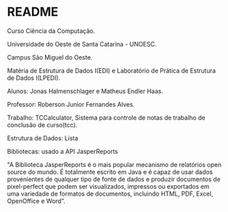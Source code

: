 # README #

Curso Ciência da Computação.

Universidade do Oeste de Santa Catarina - UNOESC.

Campus São Miguel do Oeste.

Matéria de Estrutura de Dados I(EDI) e Laboratório de Prática de Estrutura de Dados I(LPEDI).

Alunos: Jonas Halmenschlager e Matheus Endler Haas.

Professor: Roberson Junior Fernandes Alves.

Trabalho: TCCalculator, Sistema para controle de notas de trabalho de conclusão de curso(tcc).

Estrutura de Dados: Lista

Bibliotecas: usado a API JasperReports

"A Biblioteca JasperReports é o mais popular mecanismo de relatórios open source do mundo. É totalmente escrito em Java e é capaz de usar dados provenientes de qualquer tipo de fonte de dados e produzir documentos de pixel-perfect que podem ser visualizados, impressos ou exportados em uma variedade de formatos de documentos, incluindo HTML, PDF, Excel, OpenOffice e Word".